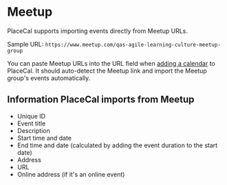 # Meetup

PlaceCal supports importing events directly from Meetup URLs.&#x20;

Sample URL: `https://www.meetup.com/qas-agile-learning-culture-meetup-group`

You can paste Meetup URLs into the URL field when [adding a calendar](../../how-to/add-a-calendar.md) to PlaceCal. It should auto-detect the Meetup link and import the Meetup group's events automatically.&#x20;

## Information PlaceCal imports from Meetup

* Unique ID&#x20;
* Event title
* Description
* Start time and date
* End time and date (calculated by adding the event duration to the start date)&#x20;
* Address
* URL&#x20;
* Online address (if it's an online event)&#x20;
